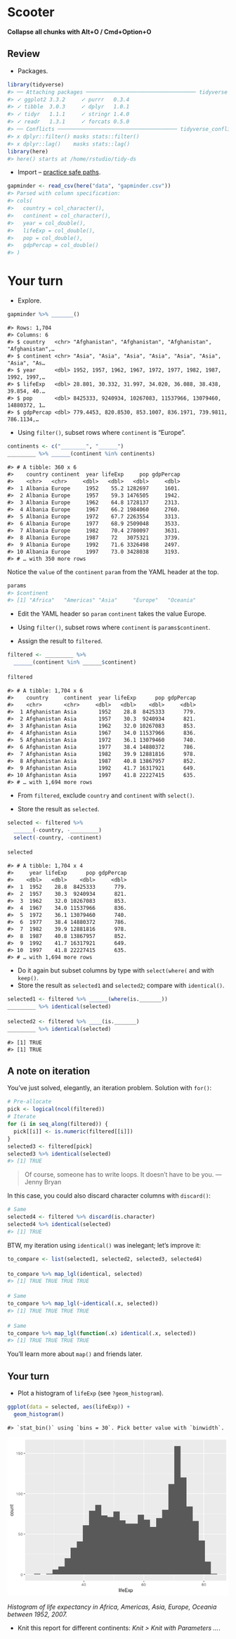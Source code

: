 Scooter
================

**Collapse all chunks with Alt+O / Cmd+Option+O**

## Review

  - Packages.

<!-- end list -->

``` r
library(tidyverse)
#> ── Attaching packages ─────────────────────────────────── tidyverse 1.3.0 ──
#> ✓ ggplot2 3.3.2     ✓ purrr   0.3.4
#> ✓ tibble  3.0.3     ✓ dplyr   1.0.1
#> ✓ tidyr   1.1.1     ✓ stringr 1.4.0
#> ✓ readr   1.3.1     ✓ forcats 0.5.0
#> ── Conflicts ────────────────────────────────────── tidyverse_conflicts() ──
#> x dplyr::filter() masks stats::filter()
#> x dplyr::lag()    masks stats::lag()
library(here)
#> here() starts at /home/rstudio/tidy-ds
```

  - Import – [practice safe paths](https://rstats.wtf/safe-paths.html).

<!-- end list -->

``` r
gapminder <- read_csv(here("data", "gapminder.csv"))
#> Parsed with column specification:
#> cols(
#>   country = col_character(),
#>   continent = col_character(),
#>   year = col_double(),
#>   lifeExp = col_double(),
#>   pop = col_double(),
#>   gdpPercap = col_double()
#> )
```

# Your turn

  - Explore.

<!-- end list -->

``` r
gapminder %>% _______()
```

    #> Rows: 1,704
    #> Columns: 6
    #> $ country   <chr> "Afghanistan", "Afghanistan", "Afghanistan", "Afghanistan",…
    #> $ continent <chr> "Asia", "Asia", "Asia", "Asia", "Asia", "Asia", "Asia", "As…
    #> $ year      <dbl> 1952, 1957, 1962, 1967, 1972, 1977, 1982, 1987, 1992, 1997,…
    #> $ lifeExp   <dbl> 28.801, 30.332, 31.997, 34.020, 36.088, 38.438, 39.854, 40.…
    #> $ pop       <dbl> 8425333, 9240934, 10267083, 11537966, 13079460, 14880372, 1…
    #> $ gdpPercap <dbl> 779.4453, 820.8530, 853.1007, 836.1971, 739.9811, 786.1134,…

  - Using `filter()`, subset rows where `continent` is “Europe”.

<!-- end list -->

``` r
continents <- c("________", "______")
_________ %>% ______(continent %in% continents)
```

    #> # A tibble: 360 x 6
    #>    country continent  year lifeExp     pop gdpPercap
    #>    <chr>   <chr>     <dbl>   <dbl>   <dbl>     <dbl>
    #>  1 Albania Europe     1952    55.2 1282697     1601.
    #>  2 Albania Europe     1957    59.3 1476505     1942.
    #>  3 Albania Europe     1962    64.8 1728137     2313.
    #>  4 Albania Europe     1967    66.2 1984060     2760.
    #>  5 Albania Europe     1972    67.7 2263554     3313.
    #>  6 Albania Europe     1977    68.9 2509048     3533.
    #>  7 Albania Europe     1982    70.4 2780097     3631.
    #>  8 Albania Europe     1987    72   3075321     3739.
    #>  9 Albania Europe     1992    71.6 3326498     2497.
    #> 10 Albania Europe     1997    73.0 3428038     3193.
    #> # … with 350 more rows

Notice the `value` of the `continent` `param` from the YAML header at
the top.

``` r
params
#> $continent
#> [1] "Africa"   "Americas" "Asia"     "Europe"   "Oceania"
```

  - Edit the YAML header so `param` `continent` takes the value Europe.

  - Using `filter()`, subset rows where `continent` is
    `params$continent`.

  - Assign the result to `filtered`.

<!-- end list -->

``` r
filtered <- _________ %>% 
  ______(continent %in% ______$continent)

filtered
```

    #> # A tibble: 1,704 x 6
    #>    country     continent  year lifeExp      pop gdpPercap
    #>    <chr>       <chr>     <dbl>   <dbl>    <dbl>     <dbl>
    #>  1 Afghanistan Asia       1952    28.8  8425333      779.
    #>  2 Afghanistan Asia       1957    30.3  9240934      821.
    #>  3 Afghanistan Asia       1962    32.0 10267083      853.
    #>  4 Afghanistan Asia       1967    34.0 11537966      836.
    #>  5 Afghanistan Asia       1972    36.1 13079460      740.
    #>  6 Afghanistan Asia       1977    38.4 14880372      786.
    #>  7 Afghanistan Asia       1982    39.9 12881816      978.
    #>  8 Afghanistan Asia       1987    40.8 13867957      852.
    #>  9 Afghanistan Asia       1992    41.7 16317921      649.
    #> 10 Afghanistan Asia       1997    41.8 22227415      635.
    #> # … with 1,694 more rows

  - From `filtered`, exclude `country` and `continent` with `select()`.

  - Store the result as `selected`.

<!-- end list -->

``` r
selected <- filtered %>% 
  ______(-country, -_________)
  select(-country, -continent)

selected
```

    #> # A tibble: 1,704 x 4
    #>     year lifeExp      pop gdpPercap
    #>    <dbl>   <dbl>    <dbl>     <dbl>
    #>  1  1952    28.8  8425333      779.
    #>  2  1957    30.3  9240934      821.
    #>  3  1962    32.0 10267083      853.
    #>  4  1967    34.0 11537966      836.
    #>  5  1972    36.1 13079460      740.
    #>  6  1977    38.4 14880372      786.
    #>  7  1982    39.9 12881816      978.
    #>  8  1987    40.8 13867957      852.
    #>  9  1992    41.7 16317921      649.
    #> 10  1997    41.8 22227415      635.
    #> # … with 1,694 more rows

  - Do it again but subset columns by type with `select(where(` and with
    `keep()`.
  - Store the result as `selected1` and `selected2`; compare with
    `identical()`.

<!-- end list -->

``` r
selected1 <- filtered %>% ______(where(is._______))
_________ %>% identical(selected)

selected2 <- filtered %>% ____(is._______)
_________ %>% identical(selected)
```

    #> [1] TRUE
    #> [1] TRUE

## A note on iteration

You’ve just solved, elegantly, an iteration problem. Solution with
`for()`:

``` r
# Pre-allocate
pick <- logical(ncol(filtered))
# Iterate
for (i in seq_along(filtered)) {
  pick[[i]] <- is.numeric(filtered[[i]])
}
selected3 <- filtered[pick]
selected3 %>% identical(selected)
#> [1] TRUE
```

> Of course, someone has to write loops. It doesn’t have to be you. —
> Jenny Bryan

In this case, you could also discard character columns with `discard()`:

``` r
# Same
selected4 <- filtered %>% discard(is.character)
selected4 %>% identical(selected)
#> [1] TRUE
```

BTW, my iteration using `identical()` was inelegant; let’s improve it:

``` r
to_compare <- list(selected1, selected2, selected3, selected4)

to_compare %>% map_lgl(identical, selected)
#> [1] TRUE TRUE TRUE TRUE

# Same
to_compare %>% map_lgl(~identical(.x, selected))
#> [1] TRUE TRUE TRUE TRUE

# Same
to_compare %>% map_lgl(function(.x) identical(.x, selected))
#> [1] TRUE TRUE TRUE TRUE
```

You’ll learn more about `map()` and friends later.

## Your turn

  - Plot a histogram of `lifeExp` (see `?geom_histogram`).

<!-- end list -->

``` r
ggplot(data = selected, aes(lifeExp)) +
  geom_histogram()
```

    #> `stat_bin()` using `bins = 30`. Pick better value with `binwidth`.

![](02_scooter_you_files/figure-gfm/boxplot-3-1.png)<!-- -->

*Histogram of life expectancy in Africa, Americas, Asia, Europe, Oceania
between 1952, 2007.*

  - Knit this report for different continents: *Knit \> Knit with
    Parameters …*.
